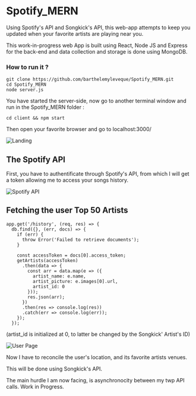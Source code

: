 # Spotify_MERN

Using Spotify's API and Songkick's API, this web-app attempts to keep you updated when your favorite artists are playing near you.

This work-in-progress web App is built using React, Node JS and Express for the back-end and data collection and storage is done using MongoDB.

### How to run it ? 

```
git clone https://github.com/barthelemyleveque/Spotify_MERN.git
cd Spotify_MERN
node server.js
```

You have started the server-side, now go to another terminal window and run in the Spotify_MERN folder :

```
cd client && npm start
```

Then open your favorite browser and go to localhost:3000/

![Landing](https://i.ibb.co/0BF5WrY/Screen-Shot-2019-10-28-at-10-31-45-AM.png)

## The Spotify API

First, you have to authentificate through Spotify's API, from which I will get a token allowing me to access your songs history.

![Spotify API](https://i.ibb.co/441hS94/Screen-Shot-2019-10-28-at-10-32-01-AM.png)


## Fetching the user Top 50 Artists

```
app.get('/history', (req, res) => {
  db.find({}, (err, docs) => {
    if (err) {
      throw Error('Failed to retrieve documents');
    }

    const accessToken = docs[0].access_token;
    getArtists(accessToken)
      .then(data => {
        const arr = data.map(e => ({
          artist_name: e.name,
          artist_picture: e.images[0].url,
          artist_id: 0
        }));
        res.json(arr);
      })
      .then(res => console.log(res))
      .catch(err => console.log(err));
    });
  });
```

(artist_id is initialized at 0, to latter be changed by the Songkick' Artist's ID)

![User Page](https://i.ibb.co/f4Gf7xJ/Screen-Shot-2019-10-28-at-10-32-20-AM.png)

Now I have to reconcile the user's location, and its favorite artists venues.

This will be done using Songkick's API.

The main hurdle I am now facing, is asynchronocity between my twp API calls. Work in Progress.
